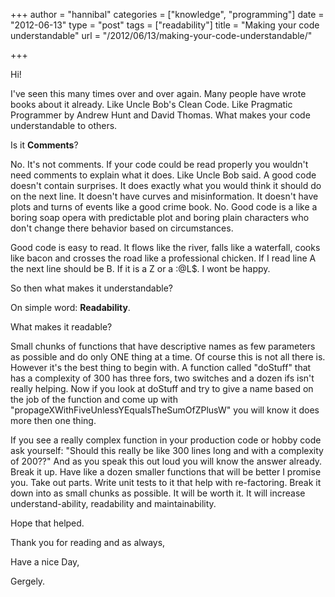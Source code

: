 +++
author = "hannibal"
categories = ["knowledge", "programming"]
date = "2012-06-13"
type = "post"
tags = ["readability"]
title = "Making your code understandable"
url = "/2012/06/13/making-your-code-understandable/"

+++

Hi!

I've seen this many times over and over again. Many people have wrote books about it already. Like Uncle Bob's Clean Code. Like Pragmatic Programmer by Andrew Hunt and David Thomas. What makes your code understandable to others.

Is it **Comments**?

No. It's not comments. If your code could be read properly you wouldn't need comments to explain what it does. Like Uncle Bob said. A good code doesn't contain surprises. It does exactly what you would think it should do on the next line. It doesn't have curves and misinformation. It doesn't have plots and turns of events like a good crime book. No. Good code is a like a boring soap opera with predictable plot and boring plain characters who don't change there behavior based on circumstances.

Good code is easy to read. It flows like the river, falls like a waterfall, cooks like bacon and crosses the road like a professional chicken. If I read line A the next line should be B. If it is a Z or a :@L$. I wont be happy.

So then what makes it understandable?

On simple word: **Readability**.

What makes it readable?

Small chunks of functions that have descriptive names as few parameters as possible and do only ONE thing at a time. Of course this is not all there is. However it's the best thing to begin with. A function called "doStuff" that has a complexity of 300 has three fors, two switches and a dozen ifs isn't really helping. Now if you look at doStuff and try to give a name based on the job of the function and come up with "propageXWithFiveUnlessYEqualsTheSumOfZPlusW" you will know it does more then one thing.

If you see a really complex function in your production code or hobby code ask yourself: "Should this really be like 300 lines long and with a complexity of 200??" And as you speak this out loud you will know the answer already. Break it up. Have like a dozen smaller functions that will be better I promise you. Take out parts. Write unit tests to it that help with re-factoring. Break it down into as small chunks as possible. It will be worth it. It will increase understand-ability, readability and maintainability.

Hope that helped.

Thank you for reading and as always,

Have a nice Day,

Gergely.